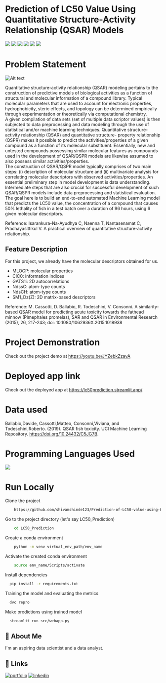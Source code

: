 # Prediction of LC50 Value Using Quantitative Structure-Activity Relationship (QSAR) Models

![](https://img.shields.io/github/last-commit/shivamshinde123/Prediction-of-LC50-value-using-Quantitative-structure-activity-relationship-models---QSAR-models)
![](https://img.shields.io/github/languages/count/shivamshinde123/Prediction-of-LC50-value-using-Quantitative-structure-activity-relationship-models---QSAR-models)
![](https://img.shields.io/github/languages/top/shivamshinde123/Prediction-of-LC50-value-using-Quantitative-structure-activity-relationship-models---QSAR-models)
![](https://img.shields.io/github/repo-size/shivamshinde123/Prediction-of-LC50-value-using-Quantitative-structure-activity-relationship-models---QSAR-models)
![](https://img.shields.io/github/directory-file-count/shivamshinde123/Prediction-of-LC50-value-using-Quantitative-structure-activity-relationship-models---QSAR-models)
![](https://img.shields.io/github/license/shivamshinde123/Prediction-of-LC50-value-using-Quantitative-structure-activity-relationship-models---QSAR-models)

# Problem Statement

![Alt text](image.png)

Quantitative structure-activity relationship (QSAR) modeling pertains to the construction of
predictive models of biological activities as a function of structural and molecular information of a compound library. Typical molecular parameters that are used to account for electronic properties, hydrophobicity, steric effects, and topology can be determined empirically through experimentation or theoretically via computational chemistry.  
A given compilation of data sets (set of multiple data scriptor values) is then subjected to data preprocessing and data modeling through the use of statistical and/or machine learning techniques.
Quantitative structure-activity relationship (QSAR) and quantitative structure- property relationship (QSPR) makes it possible to predict the activities/properties of a given compound as a function of its molecular substituent. Essentially, new and untested compounds possessing similar molecular features as compounds used in the development of QSAR/QSPR models are likewise assumed to also possess similar activities/properties.  
The construction of QSAR/QSPR model typically comprises of two main steps: (i) description of molecular structure and (ii) multivariate analysis for correlating molecular descriptors with observed activities/properties. An essential preliminary step in model development is data understanding. Intermediate steps that are also crucial for successful development of such QSAR/QSPR models include data preprocessing and statistical evaluation.  
The goal here is to build an end-to-end automated Machine Learning model that predicts the LC50 value, the concentration of a compound that causes 50% lethality of fish in a test batch over a duration of 96 hours, using 6 given molecular descriptors.  

Reference: Isarankura-Na-Ayudhya C, Naenna T, Nantasenamat C, Prachayasittikul V. A practical overview of quantitative structure-activity relationship.

## Feature Description

For this project, we already have the molecular descriptors obtained for us.

- MLOGP: molecular properties  
- CIC0: information indices  
- GATS1i: 2D autocorrelations  
- NdssC: atom-type counts  
- NdsCH: atom-type counts  
- SM1_Dz(Z): 2D matrix-based descriptors  

Reference: M. Cassotti, D. Ballabio, R. Todeschini, V. Consonni. A similarity-based QSAR model for predicting acute toxicity towards the fathead minnow (Pimephales promelas), SAR and QSAR in Environmental Research (2015), 26, 217-243; doi: 10.1080/1062936X.2015.1018938


# Project Demonstration

Check out the project demo at https://youtu.be/JYZebkZzavA

# Deployed app link

Check out the deployed app at https://lc50prediction.streamlit.app/

# Data used

Ballabio,Davide, Cassotti,Matteo, Consonni,Viviana, and Todeschini,Roberto. (2019). QSAR fish toxicity. UCI Machine Learning Repository. https://doi.org/10.24432/C5JG7B.

# Programming Languages Used
<img src = "https://img.shields.io/badge/-Python-3776AB?style=flat&logo=Python&logoColor=white">

# Run Locally  
  
Clone the project

```bash
    https://github.com/shivamshinde123/Prediction-of-LC50-value-using-Quantitative-structure-activity-relationship-models---QSAR-models.git
```

Go to the project directory (let's say LC50_Prediction)

```bash
    cd LC50_Prediction
```

Create a conda environment

```bash
    python -m venv virtual_env_path/env_name
```

Activate the created conda environment

```bash
    source env_name/Scripts/activate
```

Install dependencies

```bash
  pip install -r requirements.txt
```

Training the model and evaluating the metrics

```bash
  dvc repro
```

Make predictions using trained model

```bash
  streamlit run src/webapp.py
```

## 🚀 About Me
I'm an aspiring data scientist and a data analyst.


## 🔗 Links
[![portfolio](https://img.shields.io/badge/my_portfolio-000?style=for-the-badge&logo=ko-fi&logoColor=white)](http://shivamdshinde.com/)
[![linkedin](https://img.shields.io/badge/linkedin-0A66C2?style=for-the-badge&logo=linkedin&logoColor=white)](https://www.linkedin.com/in/shivamds92722/)